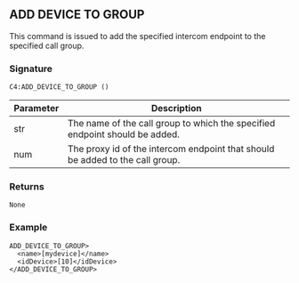 ## ADD DEVICE TO GROUP

This command is issued to add the specified intercom endpoint to the specified call group. 

### Signature

`C4:ADD_DEVICE_TO_GROUP ()`


| Parameter | Description |
| --- | --- |
| str | The name of the call group to which the specified endpoint should be added. |
| num | The proxy id of the intercom endpoint that should be added to the call group. |


### Returns

`None`


### Example

```
ADD_DEVICE_TO_GROUP>
  <name>[mydevice]</name>
  <idDevice>[10]</idDevice>
</ADD_DEVICE_TO_GROUP>
```


